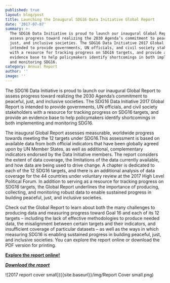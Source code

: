 ```yaml
---
published: true
layout: blog/post
title: Launching the Inaugural SDG16 Data Initiative Global Report
date: '2017-07-07'
summary: >-
  The SDG16 Data Initiative is proud to launch our inaugural Global Report to
  assess progress toward realizing the 2030 Agenda’s commitment to peaceful,
  just, and inclusive societies. The SDG16 Data Initiative 2017 Global Report is
  intended to provide governments, UN officials, and civil society stakeholders
  with a resource for tracking progress on SDG16 targets, and provide an
  evidence base to help policymakers identify shortcomings in both implementing
  and monitoring SDG16.
category: Annual Report
author: ''
image: ''
---
```

The SDG16 Data Initiative is proud to launch our inaugural Global Report to assess progress toward realizing the 2030 Agenda’s commitment to peaceful, just, and inclusive societies. The SDG16 Data Initiative 2017 Global Report is intended to provide governments, UN officials, and civil society stakeholders with a resource for tracking progress on SDG16 targets, and provide an evidence base to help policymakers identify shortcomings in both implementing and monitoring SDG16. 

The inaugural Global Report assesses measurable, worldwide progress towards meeting the 12 targets under SDG16.This assessment is based on available data from both official indicators that have been globally agreed upon by UN Member States, as well as additional, complementary indicators endorsed by the Data Initiative members. The report considers the extent of data coverage, the limitations of the data currently available, and how data are being used to drive change. A chapter is dedicated to each of the 12 SDG16 targets, and there is an additional analysis of data coverage for the 44 countries under voluntary review at the 2017 High Level Political Forum. In addition to serving as a resource for tracking progress on SDG16 targets, the Global Report underlines the importance of producing, collecting, and monitoring robust data to enable sustained progress in building peaceful, just, and inclusive societies.

Check out the Global Report to learn about both the many challenges to producing data and measuring progress toward Goal 16 and each of its 12 targets – including the lack of effective methodologies to produce needed data, the misalignment between certain targets and their indicators, and insufficient coverage of particular datasets – as well as the ways in which measuring SDG16 is enabling sustained progress in building peaceful, just, and inclusive societies. You can explore the report online or download the PDF version for printing.

**[Explore the report online!](http://sdg16report.org/)**

**_[Download the report](https://drive.google.com/uc?export=download&id=0B39Nx8qx75auQjE1RTBZNVJmZHM)_**

![2017 report cover small]({{site.baseurl}}/img/Report Cover small.png)

